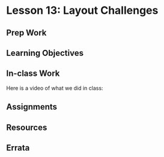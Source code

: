 # Lesson 13: Layout Challenges
## Prep Work

## Learning Objectives

## In-class Work
Here is a video of what we did in class:

## Assignments

## Resources

## Errata
